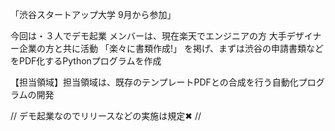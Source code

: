 

「渋谷スタートアップ大学 9月から参加」

今回は・３人でデモ起業
メンバーは、現在楽天でエンジニアの方
大手デザイナー企業の方と共に活動
「楽々に書類作成!」
を掲げ、まずは渋谷の申請書類などをPDF化するPythonプログラムを作成

【担当領域】担当領域は、既存のテンプレートPDFとの合成を行う自動化プログラムの開発


// デモ起業なのでリリースなどの実施は規定✖ //
